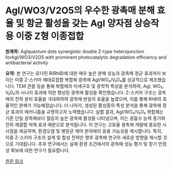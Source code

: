 # AgI/WO3/V2O5의 우수한 광촉매 분해 효율 및 항균 활성을 갖는 AgI 양자점 상승작용 이중 Z형 이종접합

**원제목:** AgIquantum dots synergistic double Z-type heterojunction forAgI/WO3/V2O5 with prominent photocatalytic degradation efficiency and antibacterial activity

**요약:** 본 연구는 로다민 B(RhB)에 대한 매우 높은 분해 성능과 광촉매 정균 효과까지 보이는 이중 Z-스키마 헤테로접합 복합체 광촉매 AgI/WO₃/V₂O₅를 성공적으로 제조했습니다. TEM 관찰 등을 통해 복합체의 미세구조 및 광학적 특성을 분석하여, AgI, WO₃, V₂O₅의 시너지 효과에 의한 향상된 광촉매 활성을 확인했습니다.  Z-스키마 구조는 광촉매의 전하 분리 효율을 극대화하여 광촉매 반응의 효율을 높였으며,  이를 통해 RhB의 효율적인 분해가 가능해졌습니다.  더 나아가, 생성된 활성종의 특성 분석을 통해 광촉매 정균 효과의 메커니즘을 규명하고자 노력했습니다.  실험 결과,  AgI/WO₃/V₂O₅ 복합체는 기존 단일 광촉매보다 월등히 높은 광촉매 활성을 나타냈으며,  이는  광흡수 능력 증가와 전하 재결합 억제 효과 때문으로 분석됩니다.  이 연구는  고효율 광촉매 개발에 중요한 시사점을 제공하며,  환경오염 및 병원균 제어 분야에의 응용 가능성을 제시합니다.  특히,  이중 Z-스키마 구조의 설계 및 합성 전략은 향후 광촉매 연구의 새로운 방향을 제시할 것으로 기대됩니다.  추후 연구에서는 실제 환경 조건에서의 광촉매 성능 평가 및 장기 안정성 확보에 대한 연구가 필요합니다.

[원문 링크](https://www.sciencedirect.com/science/article/pii/S0925838825039209)
